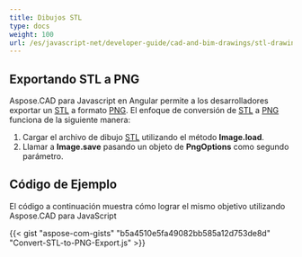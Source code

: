 ```yaml
---
title: Dibujos STL
type: docs
weight: 100
url: /es/javascript-net/developer-guide/cad-and-bim-drawings/stl-drawings/
---
```


## **Exportando STL a PNG**

Aspose.CAD para Javascript en Angular permite a los desarrolladores exportar un [STL](https://docs.fileformat.com/cad/stl/) a formato [PNG](https://docs.fileformat.com/image/png/).
El enfoque de conversión de [STL](https://docs.fileformat.com/cad/stl/) a [PNG](https://docs.fileformat.com/image/png/) funciona de la siguiente manera:

1. Cargar el archivo de dibujo [STL](https://docs.fileformat.com/cad/stl/) utilizando el método **Image.load**.
1. Llamar a **Image.save** pasando un objeto de **PngOptions** como segundo parámetro.

## Código de Ejemplo

El código a continuación muestra cómo lograr el mismo objetivo utilizando Aspose.CAD para JavaScript

{{< gist "aspose-com-gists" "b5a4510e5fa49082bb585a12d753de8d" "Convert-STL-to-PNG-Export.js" >}}
